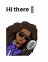 ### Hi there 👋




<div>
    <img align="left" width="20%" src="ativos/procurando.png" alt="fullstack developer animated image"/>
<div>
